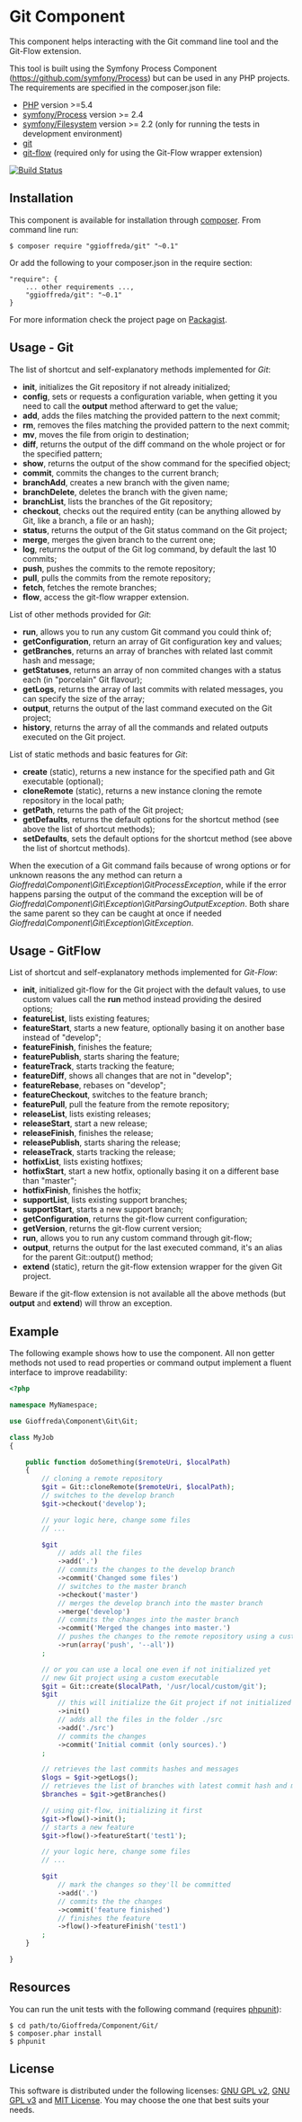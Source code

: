 Git Component
=============

This component helps interacting with the Git command line tool and the Git-Flow extension.

This tool is built using the Symfony Process Component (https://github.com/symfony/Process) but can be used in any
PHP projects. The requirements are specified in the composer.json file:

 * [PHP](http://www.php.net/) version >=5.4
 * [symfony/Process](http://symfony.com/doc/current/components/process.html) version >= 2.4
 * [symfony/Filesystem](http://symfony.com/doc/current/components/filesystem.html) version >= 2.2 (only for running the tests in development environment)
 * [git](http://git-scm.com/)
 * [git-flow](https://github.com/nvie/gitflow) (required only for using the Git-Flow wrapper extension)

[![Build Status](https://travis-ci.org/ggioffreda/git.svg?branch=master)](https://travis-ci.org/ggioffreda/git)

Installation
------------

This component is available for installation through [composer](https://getcomposer.org/). From command line run:

    $ composer require "ggioffreda/git" "~0.1"

Or add the following to your composer.json in the require section:

    "require": {
        ... other requirements ...,
        "ggioffreda/git": "~0.1"
    }

For more information check the project page on [Packagist](https://packagist.org/packages/ggioffreda/git).

Usage - Git
-----------

The list of shortcut and self-explanatory methods implemented for *Git*:

 * **init**, initializes the Git repository if not already initialized;
 * **config**, sets or requests a configuration variable, when getting it you need to call the **output** method afterward to get the value;
 * **add**, adds the files matching the provided pattern to the next commit;
 * **rm**, removes the files matching the provided pattern to the next commit;
 * **mv**, moves the file from origin to destination;
 * **diff**, returns the output of the diff command on the whole project or for the specified pattern;
 * **show**, returns the output of the show command for the specified object;
 * **commit**, commits the changes to the current branch;
 * **branchAdd**, creates a new branch with the given name;
 * **branchDelete**, deletes the branch with the given name;
 * **branchList**, lists the branches of the Git repository;
 * **checkout**, checks out the required entity (can be anything allowed by Git, like a branch, a file or an hash);
 * **status**, returns the output of the Git status command on the Git project;
 * **merge**, merges the given branch to the current one;
 * **log**, returns the output of the Git log command, by default the last 10 commits;
 * **push**, pushes the commits to the remote repository;
 * **pull**, pulls the commits from the remote repository;
 * **fetch**, fetches the remote branches;
 * **flow**, access the git-flow wrapper extension.

List of other methods provided for *Git*:

 * **run**, allows you to run any custom Git command you could think of;
 * **getConfiguration**, return an array of Git configuration key and values;
 * **getBranches**, returns an array of branches with related last commit hash and message;
 * **getStatuses**, returns an array of non commited changes with a status each (in "porcelain" Git flavour);
 * **getLogs**, returns the array of last commits with related messages, you can specify the size of the array;
 * **output**, returns the output of the last command executed on the Git project;
 * **history**, returns the array of all the commands and related outputs executed on the Git project.

List of static methods and basic features for *Git*:

 * **create** (static), returns a new instance for the specified path and Git executable (optional);
 * **cloneRemote** (static), returns a new instance cloning the remote repository in the local path;
 * **getPath**, returns the path of the Git project;
 * **getDefaults**, returns the default options for the shortcut method (see above the list of shortcut methods);
 * **setDefaults**, sets the default options for the shortcut method (see above the list of shortcut methods).

When the execution of a Git command fails because of wrong options or for unknown reasons the any method can return a
*Gioffreda\Component\Git\Exception\GitProcessException*, while if the error happens parsing the output of the command
the exception will be of *Gioffreda\Component\Git\Exception\GitParsingOutputException*. Both share the same parent so
they can be caught at once if needed *Gioffreda\Component\Git\Exception\GitException*.

Usage - GitFlow
---------------

List of shortcut and self-explanatory methods implemented for *Git-Flow*:

 * **init**, initialized git-flow for the Git project with the default values, to use custom values call the **run** method instead providing the desired options;
 * **featureList**, lists existing features;
 * **featureStart**, starts a new feature, optionally basing it on another base instead of "develop";
 * **featureFinish**, finishes the feature;
 * **featurePublish**, starts sharing the feature;
 * **featureTrack**, starts tracking the feature;
 * **featureDiff**, shows all changes that are not in "develop";
 * **featureRebase**, rebases on "develop";
 * **featureCheckout**, switches to the feature branch;
 * **featurePull**, pull the feature from the remote repository;
 * **releaseList**, lists existing releases;
 * **releaseStart**, start a new release;
 * **releaseFinish**, finishes the release;
 * **releasePublish**, starts sharing the release;
 * **releaseTrack**, starts tracking the release;
 * **hotfixList**, lists existing hotfixes;
 * **hotfixStart**, start a new hotfix, optionally basing it on a different base than "master";
 * **hotfixFinish**, finishes the hotfix;
 * **supportList**, lists existing support branches;
 * **supportStart**, starts a new support branch;
 * **getConfiguration**, returns the git-flow current configuration;
 * **getVersion**, returns the git-flow current version;
 * **run**, allows you to run any custom command through git-flow;
 * **output**, returns the output for the last executed command, it's an alias for the parent Git::output() method;
 * **extend** (static), return the git-flow extension wrapper for the given Git project.

Beware if the git-flow extension is not available all the above methods (but **output** and **extend**) will throw an
exception.

Example
-------

The following example shows how to use the component. All non getter methods not used to read properties or command
output implement a fluent interface to improve readability:

```php
<?php

namespace MyNamespace;

use Gioffreda\Component\Git\Git;

class MyJob
{

    public function doSomething($remoteUri, $localPath)
    {
        // cloning a remote repository
        $git = Git::cloneRemote($remoteUri, $localPath);
        // switches to the develop branch
        $git->checkout('develop');

        // your logic here, change some files
        // ...

        $git
            // adds all the files
            ->add('.')
            // commits the changes to the develop branch
            ->commit('Changed some files')
            // switches to the master branch
            ->checkout('master')
            // merges the develop branch into the master branch
            ->merge('develop')
            // commits the changes into the master branch
            ->commit('Merged the changes into master.')
            // pushes the changes to the remote repository using a custom command line
            ->run(array('push', '--all'))
        ;

        // or you can use a local one even if not initialized yet
        // new Git project using a custom executable
        $git = Git::create($localPath, '/usr/local/custom/git');
        $git
            // this will initialize the Git project if not initialized already
            ->init()
            // adds all the files in the folder ./src
            ->add('./src')
            // commits the changes
            ->commit('Initial commit (only sources).')
        ;

        // retrieves the last commits hashes and messages
        $logs = $git->getLogs();
        // retrieves the list of branches with latest commit hash and message
        $branches = $git->getBranches()

        // using git-flow, initializing it first
        $git->flow()->init();
        // starts a new feature
        $git->flow()->featureStart('test1');

        // your logic here, change some files
        // ...

        $git
            // mark the changes so they'll be committed
            ->add('.')
            // commits the the changes
            ->commit('feature finished')
            // finishes the feature
            ->flow()->featureFinish('test1')
        ;
    }

}
```

Resources
---------

You can run the unit tests with the following command (requires [phpunit](http://phpunit.de/)):

    $ cd path/to/Gioffreda/Component/Git/
    $ composer.phar install
    $ phpunit

License
-------

This software is distributed under the following licenses: [GNU GPL v2](LICENSE_GPLv2.md),
[GNU GPL v3](LICENSE_GPLv3.md) and [MIT License](LICENSE_MIT.md). You may choose the one that best suits your needs.